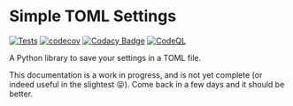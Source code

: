# Simple TOML Settings <!-- omit in toc -->

[![Tests](https://github.com/seapagan/simple-toml-settings/actions/workflows/tests.yml/badge.svg)](https://github.com/seapagan/simple-toml-settings/actions/workflows/tests.yml)
[![codecov](https://codecov.io/gh/seapagan/simple-toml-settings/graph/badge.svg?token=6QMS12107L)](https://codecov.io/gh/seapagan/simple-toml-settings)
[![Codacy Badge](https://app.codacy.com/project/badge/Grade/b8793a3d6eb04167b9e2b13e11f1f12d)](https://app.codacy.com/gh/seapagan/simple-toml-settings/dashboard?utm_source=gh&utm_medium=referral&utm_content=&utm_campaign=Badge_grade)
[![CodeQL](https://github.com/seapagan/simple-toml-settings/actions/workflows/codeql.yml/badge.svg)](https://github.com/seapagan/simple-toml-settings/actions/workflows/codeql.yml)

A Python library to save your settings in a TOML file.

This documentation is a work in progress, and is not yet complete (or indeed
useful in the slightest 😝). Come back in a few days and it should be better.
